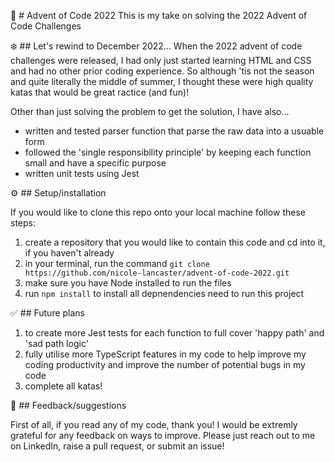 🎄 # Advent of Code 2022
This is my take on solving the 2022 Advent of Code Challenges 

❄️ ## Let's rewind to December 2022...
When the 2022 advent of code challenges were released, I had only just started learning HTML and CSS and had no other prior coding experience. So although 'tis not the season and quite literally the middle of summer, I thought these were high quality katas that would be great ractice (and fun)!

Other than just solving the problem to get the solution, I have also...

- written and tested parser function that parse the raw data into a usuable form
- followed the 'single responsibility principle' by keeping each function small and have a specific purpose
- written unit tests using Jest

⚙️ ## Setup/installation

If you would like to clone this repo onto your local machine follow these steps:

1. create a repository that you would like to contain this code and cd into it, if you haven't already
2. in your terminal, run the command `git clone https://github.com/nicole-lancaster/advent-of-code-2022.git`
3. make sure you have Node installed to run the files
4. run `npm install` to install all depnendencies need to run this project

✅ ## Future plans

1. to create more Jest tests for each function to full cover 'happy path' and 'sad path logic'
2. fully utilise more TypeScript features in my code to help improve my coding productivity and improve the number of potential bugs in my code
3. complete all katas!

🫶 ## Feedback/suggestions

First of all, if you read any of my code, thank you! I would be extremly grateful for any feedback on ways to improve. Please just reach out to me on LinkedIn, raise a pull request, or submit an issue!
